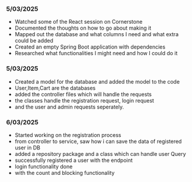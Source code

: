 
### 5/03/2025  
- Watched some of the React session on Cornerstone  
- Documented the thoughts on how to go about making it  
- Mapped out the database and what columns I need and what extra could be added  
- Created an empty Spring Boot application with dependencies  
- Researched what functionalities I might need and how I could do it  


### 5/03/2025
- Created a model for the database and added the model to the code
- User,Item,Cart are the databases
- added the controller files which will handle the requests
- the classes handle the registration request, login request
- and the user and admin requests seperately.


### 6/03/2025
- Started working on the registration process 
- from controller to service, saw how i can save the data of registered user in DB
- added a repository package and a class which can handle user Query 
- successfully registered a user with the endpoint 
- login functionality done
- with the count and blocking functionality



